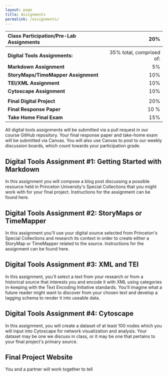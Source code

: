 ```yaml
---
layout: page
title: Assignments
permalink: /assignments/
---
```


| **Class Participation/Pre-Lab Assignments** | 20% |
| :--- | ---: |
| | |
| **Digital Tools Assignments:** | 35% total, comprised of: |
| **Markdown Assignment** | 5% |
| **StoryMaps/TimeMapper Assignment** | 10% |
| **TEI/XML Assignment** | 10% |
| **Cytoscape Assignment** | 10% |
| | |
| **Final Digital Project** | 20% |
| **Final Response Paper** | 10 %|
| **Take Home Final Exam** | 15% |

All digital tools assignments will be submitted via a pull request in our course GitHub repository. Your final response paper and take-home exam will be submitted via Canvas. You will also use Canvas to post to our weekly discussion boards, which count towards your participation grade.

## Digital Tools Assignment #1: Getting Started with Markdown

In this assignment you will compose a blog post discussing a possible resource held in Princeton University's Special Collections that you might work with for your final project. Instructions for the assignment can be found here.

## Digital Tools Assignment #2: StoryMaps or TimeMapper

In this assignment you'll use your digital source selected from Princeton's Special Collections and research its context in order to create either a StoryMap or TimeMapper related to the source. Instructions for the assignment can be found here.

## Digital Tools Assignment #3: XML and TEI

In this assignment, you'll select a text from your research or from a historical source that interests you and encode it with XML using categories in-keeping with the Text Encoding Initiative standards. You'll imagine what a future reader might want to discover from your chosen text and develop a tagging schema to render it into useable data.

## Digital Tools Assignment #4: Cytoscape

In this assignment, you will create a dataset of at least 100 nodes which you will input into Cytoscape for network visualization and analysis. Your dataset may be one we discuss in class, or it may be one that pertains to your final project's primary source.

## Final Project Website

You and a partner will work together to tell
